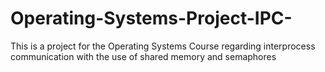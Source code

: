 # Operating-Systems-Project-IPC-
This is a project for the Operating Systems Course regarding interprocess communication with the use of shared memory and semaphores
